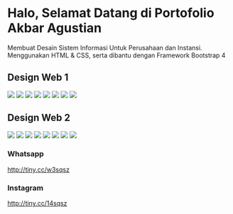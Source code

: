 # Halo, Selamat Datang di Portofolio Akbar Agustian 
Membuat Desain Sistem Informasi Untuk Perusahaan dan Instansi. Menggunakan HTML & CSS, serta dibantu dengan Framework Bootstrap 4

## Design Web 1
<img src="https://user-images.githubusercontent.com/58007019/91698180-237f0400-eb27-11ea-9678-741e3bcb5389.png" > <img src="https://user-images.githubusercontent.com/58007019/91699549-4d392a80-eb29-11ea-915f-636ea5b4a901.png" >
<img src="https://user-images.githubusercontent.com/58007019/91707634-f20d3500-eb34-11ea-94db-cc83c1351468.PNG" > <img src="https://user-images.githubusercontent.com/58007019/91707418-a0fd4100-eb34-11ea-8303-20d7eafb846a.PNG" >
<img src="https://user-images.githubusercontent.com/58007019/91708312-00a81c00-eb36-11ea-872d-8ccb649b05af.PNG" > <img src="https://user-images.githubusercontent.com/58007019/91708417-26352580-eb36-11ea-8be7-849c82c374d7.PNG" >
<img src="https://user-images.githubusercontent.com/58007019/91708540-54b30080-eb36-11ea-9124-a200a32131e1.PNG" > <img src="https://user-images.githubusercontent.com/58007019/91708675-80ce8180-eb36-11ea-8baf-11113c7cff43.PNG" >

## Design Web 2
<img src="https://user-images.githubusercontent.com/58007019/91709501-b6c03580-eb37-11ea-85f8-14e474aace07.PNG" > <img src="https://user-images.githubusercontent.com/58007019/91712134-04d73800-eb3c-11ea-82e8-5c50981686bc.PNG" >
<img src="https://user-images.githubusercontent.com/58007019/91710843-c0e33380-eb39-11ea-9965-5e03805ebb92.PNG" > <img src="https://user-images.githubusercontent.com/58007019/91711301-8b8b1580-eb3a-11ea-9dfe-7a22ed39c27a.PNG" > 
<img src="https://user-images.githubusercontent.com/58007019/91711016-0869bf80-eb3a-11ea-813b-b6668157cc79.PNG" > <img src="https://user-images.githubusercontent.com/58007019/91711537-e7ee3500-eb3a-11ea-9bc1-7e4685330204.PNG" > 
<img src="https://user-images.githubusercontent.com/58007019/91711645-0e13d500-eb3b-11ea-8764-88c9edcb7339.PNG" > <img src="https://user-images.githubusercontent.com/58007019/91711707-33084800-eb3b-11ea-9279-aa72f1d1071f.PNG" >

### Whatsapp
http://tiny.cc/w3sqsz
### Instagram  
http://tiny.cc/14sqsz
